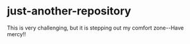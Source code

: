 # just-another-repository

This is very challenging, but it is stepping out my comfort zone--Have mercy!!
